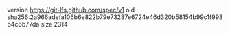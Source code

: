 version https://git-lfs.github.com/spec/v1
oid sha256:2a966adefa106b6e822b79e73287e6724e46d320b58154b99c1f993b4c6b77da
size 2314
